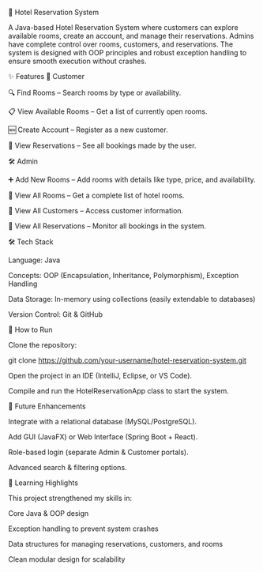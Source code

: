 🏨 Hotel Reservation System

A Java-based Hotel Reservation System where customers can explore available rooms, create an account, and manage their reservations. Admins have complete control over rooms, customers, and reservations. The system is designed with OOP principles and robust exception handling to ensure smooth execution without crashes.


✨ Features
👤 Customer

🔍 Find Rooms – Search rooms by type or availability.

📋 View Available Rooms – Get a list of currently open rooms.

🆕 Create Account – Register as a new customer.

📖 View Reservations – See all bookings made by the user.

🛠️ Admin

➕ Add New Rooms – Add rooms with details like type, price, and availability.

🏨 View All Rooms – Get a complete list of hotel rooms.

👥 View All Customers – Access customer information.

📝 View All Reservations – Monitor all bookings in the system.

🛠️ Tech Stack

Language: Java

Concepts: OOP (Encapsulation, Inheritance, Polymorphism), Exception Handling

Data Storage: In-memory using collections (easily extendable to databases)

Version Control: Git & GitHub


🚀 How to Run

Clone the repository:

git clone https://github.com/your-username/hotel-reservation-system.git


Open the project in an IDE (IntelliJ, Eclipse, or VS Code).

Compile and run the HotelReservationApp class to start the system.


📌 Future Enhancements

Integrate with a relational database (MySQL/PostgreSQL).

Add GUI (JavaFX) or Web Interface (Spring Boot + React).

Role-based login (separate Admin & Customer portals).

Advanced search & filtering options.


📖 Learning Highlights

This project strengthened my skills in:

Core Java & OOP design

Exception handling to prevent system crashes

Data structures for managing reservations, customers, and rooms

Clean modular design for scalability
